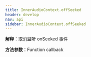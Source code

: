 ```yaml
---
title: InnerAudioContext.offSeeked
header: develop
nav: api
sidebar: InnerAudioContext.offSeeked
---
```






**解释**：取消监听 onSeeked 事件

**方法参数**：Function callback

